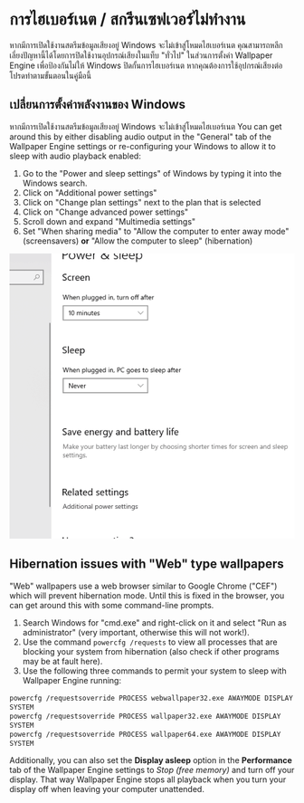 # การไฮเบอร์เนต / สกรีนเซฟเวอร์ไม่ทำงาน

หากมีการเปิดใช้งานสตรีมข้อมูลเสียงอยู่ Windows จะไม่เข้าสู่โหมดไฮเบอร์เนต คุณสามารถหลีกเลี่ยงปัญหานี้ได้โดยการปิดใช้งานอุปกรณ์เสียงในแท็บ "ทั่วไป" ในส่วนการตั้งค่า Wallpaper Engine เพื่อป้องกันไม่ให้ Windows ปิดกั้นการไฮเบอร์เนต หากคุณต้องการใช้อุปกรณ์เสียงต่อ โปรดทำตามขั้นตอนในคู่มือนี้

## เปลี่ยนการตั้งค่าพลังงานของ Windows

หากมีการเปิดใช้งานสตรีมข้อมูลเสียงอยู่ Windows จะไม่เข้าสู่โหมดไฮเบอร์เนต You can get around this by either disabling audio output in the "General" tab of the Wallpaper Engine settings or re-configuring your Windows to allow it to sleep with audio playback enabled:

1. Go to the "Power and sleep settings" of Windows by typing it into the Windows search.
2. Click on "Additional power settings"
3. Click on "Change plan settings" next to the plan that is selected
4. Click on "Change advanced power settings"
5. Scroll down and expand "Multimedia settings"
6. Set "When sharing media" to "Allow the computer to enter away mode" (screensavers) **or** "Allow the computer to sleep" (hibernation)

![Enable "Allow the computer to sleep"](./power.gif)

## Hibernation issues with "Web" type wallpapers

"Web" wallpapers use a web browser similar to Google Chrome ("CEF") which will prevent hibernation mode. Until this is fixed in the browser, you can get around this with some command-line prompts.

1. Search Windows for "cmd.exe" and right-click on it and select "Run as administrator" (very important, otherwise this will not work!).
2. Use the command `powercfg /requests` to view all processes that are blocking your system from hibernation (also check if other programs may be at fault here).
3. Use the following three commands to permit your system to sleep with Wallpaper Engine running:

```
powercfg /requestsoverride PROCESS webwallpaper32.exe AWAYMODE DISPLAY SYSTEM
powercfg /requestsoverride PROCESS wallpaper32.exe AWAYMODE DISPLAY SYSTEM
powercfg /requestsoverride PROCESS wallpaper64.exe AWAYMODE DISPLAY SYSTEM
```

Additionally, you can also set the **Display asleep** option in the **Performance** tab of the Wallpaper Engine settings to *Stop (free memory)* and turn off your display. That way Wallpaper Engine stops all playback when you turn your display off when leaving your computer unattended.